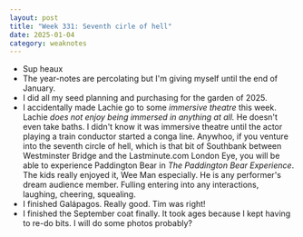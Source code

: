 ```yaml
---
layout: post
title: "Week 331: Seventh cirle of hell"
date: 2025-01-04
category: weaknotes
---
```

* Sup heaux
* The year-notes are percolating but I'm giving myself until the end of January.
* I did all my seed planning and purchasing for the garden of 2025.
* I accidentally made Lachie go to some _immersive theatre_ this week. Lachie _does not enjoy being immersed in anything at all._ He doesn't even take baths. I didn't know it was immersive theatre until the actor playing a train conductor started a conga line. Anywhoo, if you venture into the seventh circle of hell, which is that bit of Southbank between Westminster Bridge and the Lastminute.com London Eye, you will be able to experience Paddington Bear in _The Paddington Bear Experience_. The kids really enjoyed it, Wee Man especially. He is any performer's dream audience member. Fulling entering into any interactions, laughing, cheering, squealing.
* I finished Galápagos. Really good. Tim was right!
* I finished the September coat finally. It took ages because I kept having to re-do bits. I will do some photos probably?
